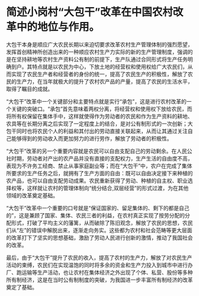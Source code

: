# 简述小岗村“大包干”改革在中国农村改革中的地位与作用。

​	大包干本身是顺应广大农民长期以来迫切要求改革农村生产管理体制的强烈愿望，发挥首创精神所创造出来的一种顺应农村生产力实际的新的生产管理制度，强调的是在坚持耕地等农村生产资料公有制的前提下，生产队通过合同形式将生产任务明确到户。其特点就是以农民为中心，下放土地的经营权和使用权给广大农民们，从而实现了农民生产者和经营者的身份的统一，提高了农民生产的积极性，解放了农民的生产力，在当年就极大的提升了农村农产品的产量，提高了农民的生活水平，取得了瞩目的成就。

​	“大包干”改革中一个关键部分和主要特点就是实行“承包”，这是进行农村改革的一个关键的突破口。“承包”首先意味着两权分离，将经营权和使用权下放给农民，而将所有权保留在集体手中，这样就使得作为劳动者的农民和作为生产资料的耕地、农具等在长期分离之后实现了一定程度上的结合，是对公有制形式的一次创新；大包干同时也将农民个人的利益和其付出的劳动直接关联起来，从而让其通过关注自己能够得到的劳动收入而更加努力的进行劳作，解放了劳动者的积极性。

​	“大包干”改革的另一个重要内容就是农民可以自由支配自己的劳动剩余。在人民公社时期，劳动者对产出的农产品并没有直接的支配权力，生产生活的自由度不高，表现为不许务工经商、禁止从事家庭副业等；而在“大包干”中，农户在完成了集体所要求的生产任务之后，就拥有了生产方面的自由：既可以自由决定接下来种植的农产品，也可以自由支配劳动成果。农民重新获得了劳动、种植的自主权、职业选择权等，这样就让农村的管理体制向“统分结合,双层经营”的形式过渡，为在其他领域的改革奠定基础。

​	“大包干”改革中一个重要的口号就是“保证国家的、留足集体的、剩下的都是自己的”，这是兼顾了国家、集体、农民三者的利益，在农村真正实现了按劳分配的分配形式，打破了平均主义的藩篱，从而破除了陈旧观念，解放了农民的思想，农民们从“左”的错误中解脱出来，逐渐走向务实。这些都为农村和社会范畴等更大层面的改革打下了坚实的思想基础，激励了劳动人民进行创新的激情，推动了我国社会的改革。

​	最后，由于“大包干”提升了农民的收入，提高了农村的生产力，解放了对农民生产活动的束缚，农民们在实现温饱的同时将多余的资金和生产力投入到城市中进行办厂、跑运输等生产活动，也让农村在集体经济之外出现了个体、私营、股份等多种所有制经济，这是在当时公有制制度的突破，为我国进一步丰富所有制经济的改革奠定了基础。